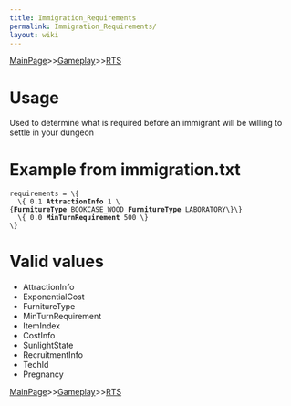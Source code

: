 ```yaml
---
title: Immigration_Requirements
permalink: Immigration_Requirements/
layout: wiki
---
```


[MainPage](/keeperrl_wiki/ "wikilink")>>[Gameplay](/keeperrl_wiki/Gameplay_Guide "wikilink")>>[RTS](/keeperrl_wiki/RTS "wikilink")

Usage
=====

Used to determine what is required before an immigrant will be willing
to settle in your dungeon

Example from immigration.txt
============================

`requirements = \{`  
`  \{ 0.1 `**`AttractionInfo`**` 1 \{`**`FurnitureType`**` BOOKCASE_WOOD `**`FurnitureType`**` LABORATORY\}\}`  
`  \{ 0.0 `**`MinTurnRequirement`**` 500 \}`  
`\}`

Valid values
============

-   AttractionInfo
-   ExponentialCost
-   FurnitureType
-   MinTurnRequirement
-   ItemIndex
-   CostInfo
-   SunlightState
-   RecruitmentInfo
-   TechId
-   Pregnancy

[MainPage](/keeperrl_wiki/ "wikilink")>>[Gameplay](/keeperrl_wiki/Gameplay_Guide "wikilink")>>[RTS](/keeperrl_wiki/RTS "wikilink")

